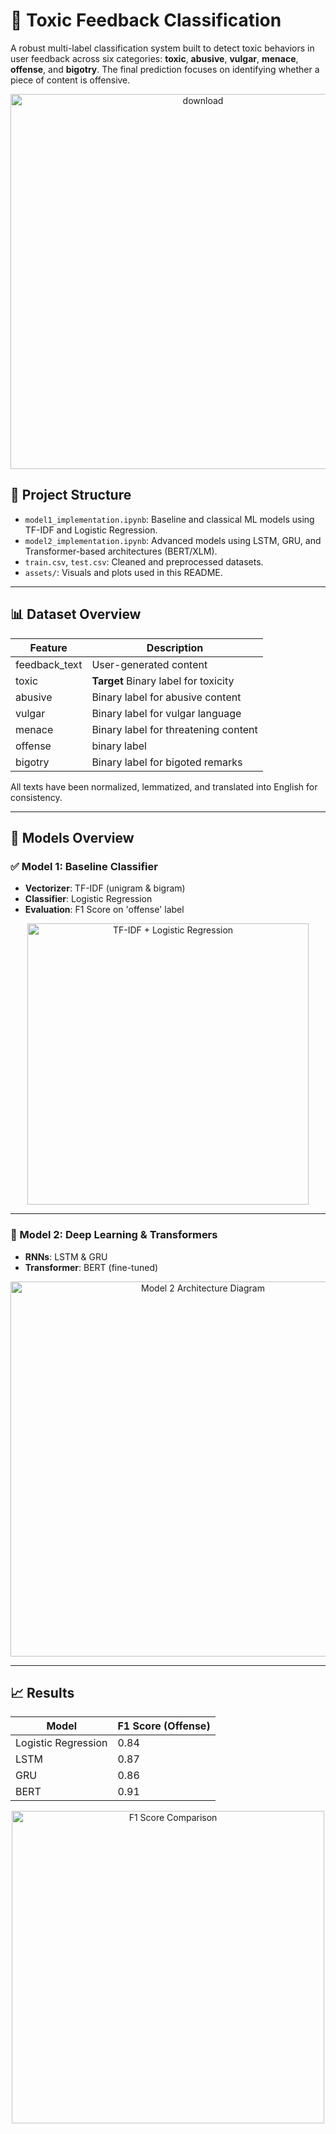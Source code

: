 # 🚨 Toxic Feedback Classification

A robust multi-label classification system built to detect toxic behaviors in user feedback across six categories: **toxic**, **abusive**, **vulgar**, **menace**, **offense**, and **bigotry**. The final prediction focuses on identifying whether a piece of content is offensive.

<p align="center">
  <img src="https://github.com/user-attachments/assets/27ed2ccb-c48e-4369-91e8-69464aa7223d" width="600" alt="download">
</p>


## 📁 Project Structure

- `model1_implementation.ipynb`: Baseline and classical ML models using TF-IDF and Logistic Regression.
- `model2_implementation.ipynb`: Advanced models using LSTM, GRU, and Transformer-based architectures (BERT/XLM).
- `train.csv`, `test.csv`: Cleaned and preprocessed datasets.
- `assets/`: Visuals and plots used in this README.

---

## 📊 Dataset Overview

| Feature         | Description                          |
|-----------------|--------------------------------------|
| feedback_text   | User-generated content               |
| toxic           | **Target** Binary label for toxicity |
| abusive         | Binary label for abusive content     |
| vulgar          | Binary label for vulgar language     |
| menace          | Binary label for threatening content |
| offense         | binary label              |
| bigotry         | Binary label for bigoted remarks     |

All texts have been normalized, lemmatized, and translated into English for consistency.

---

## 🧠 Models Overview

### ✅ Model 1: Baseline Classifier
- **Vectorizer**: TF-IDF (unigram & bigram)
- **Classifier**: Logistic Regression
- **Evaluation**: F1 Score on 'offense' label

<p align="center">
  <img src="assets/model1_tfidf_lr.png" width="450" alt="TF-IDF + Logistic Regression">
</p>

---

### 🤖 Model 2: Deep Learning & Transformers
- **RNNs**: LSTM & GRU
- **Transformer**: BERT  (fine-tuned)

<p align="center">
  <img src="assets/model2_architecture.png" width="600" alt="Model 2 Architecture Diagram">
</p>

---

## 📈 Results

| Model                | F1 Score (Offense) |
|---------------------|-------------------|
| Logistic Regression | 0.84              |
| LSTM                | 0.87              |
| GRU                 | 0.86              |
| BERT                | 0.91              |


<p align="center">
  <img src="assets/f1_comparison_chart.png" width="500" alt="F1 Score Comparison">
</p>




